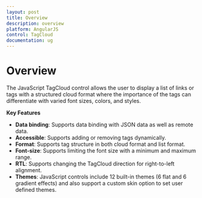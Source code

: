 ```yaml
---
layout: post
title: Overview
description: overview
platform: AngularJS
control: TagCloud
documentation: ug
---
```


# Overview

The JavaScript TagCloud control allows the user to display a list of links or tags with a structured cloud format where the importance of the tags can differentiate with varied font sizes, colors, and styles.

**Key Features**

* **Data binding**: Supports data binding with JSON data as well as remote data.
* **Accessible**: Supports adding or removing tags dynamically.
* **Format**: Supports tag structure in both cloud format and list format.
* **Font-size**: Supports limiting the font size with a minimum and maximum range.
* **RTL**: Supports changing the TagCloud direction for right-to-left alignment.
* **Themes**: JavaScript controls include 12 built-in themes (6 flat and 6 gradient effects) and also support a custom skin option to set user defined themes.

